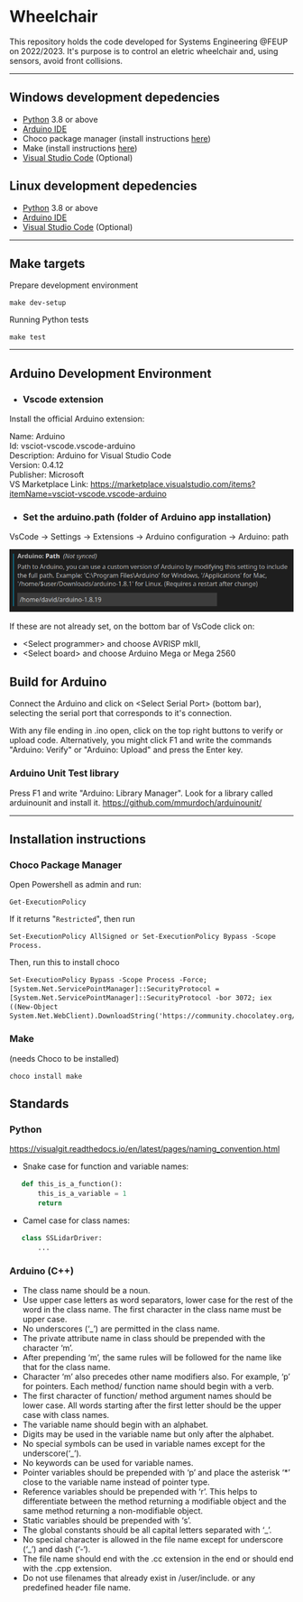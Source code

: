 # Wheelchair

This repository holds the code developed for Systems Engineering @FEUP on 2022/2023.
It's purpose is to control an eletric wheelchair and, using sensors, avoid front collisions.

---

## Windows development depedencies

- [Python](https://www.python.org/downloads/) 3.8 or above
- [Arduino IDE](https://www.arduino.cc/en/software)
- Choco package manager (install instructions [here](#make))
- Make (install instructions [here](#choco-package-manager))
- [Visual Studio Code](https://code.visualstudio.com/) (Optional)

## Linux development depedencies

- [Python](https://www.python.org/downloads/) 3.8 or above
- [Arduino IDE](https://www.arduino.cc/en/software)
- [Visual Studio Code](https://code.visualstudio.com/) (Optional)

---

## Make targets

Prepare development environment

```console
make dev-setup
```

Running Python tests

```console
make test
```

---

## Arduino Development Environment

- ### Vscode extension

Install the official Arduino extension:

Name: Arduino \
Id: vsciot-vscode.vscode-arduino \
Description: Arduino for Visual Studio Code \
Version: 0.4.12 \
Publisher: Microsoft \
VS Marketplace Link: <https://marketplace.visualstudio.com/items?itemName=vsciot-vscode.vscode-arduino>

- ### Set the arduino.path (folder of Arduino app installation)

VsCode -> Settings -> Extensions -> Arduino configuration -> Arduino: path

![Arduino path](images/arduino_path.png)

If these are not already set, on the bottom bar of VsCode click on:

- \<Select programmer> and choose AVRISP mkII,
- \<Select board> and choose Arduino Mega or Mega 2560

## Build for Arduino

Connect the Arduino and click on \<Select Serial Port> (bottom bar),
selecting the serial port that corresponds to it's connection.

With any file ending in .ino open, click on the top right buttons to verify or upload code.
Alternatively, you might click F1 and write the commands "Arduino: Verify" or "Arduino: Upload" and press the Enter key.

### Arduino Unit Test library

Press F1 and write "Arduino: Library Manager".
Look for a library called arduinounit and install it.
<https://github.com/mmurdoch/arduinounit/>

---

## Installation instructions

### Choco Package Manager

Open Powershell as admin and run:

```console
Get-ExecutionPolicy
```

If it returns "`Restricted`", then run

```console
Set-ExecutionPolicy AllSigned or Set-ExecutionPolicy Bypass -Scope Process.
```

Then, run this to install choco

```console
Set-ExecutionPolicy Bypass -Scope Process -Force; [System.Net.ServicePointManager]::SecurityProtocol = [System.Net.ServicePointManager]::SecurityProtocol -bor 3072; iex ((New-Object System.Net.WebClient).DownloadString('https://community.chocolatey.org/install.ps1'))
```

### Make

(needs Choco to be installed)

```console
choco install make
```

## Standards

### Python

<https://visualgit.readthedocs.io/en/latest/pages/naming_convention.html>

- Snake case for function and variable names:

 ```python
    def this_is_a_function():
        this_is_a_variable = 1
        return
 ```

- Camel case for class names:

 ```python
    class SSLidarDriver:
        ...
 ```

### Arduino (C++)

- The class name should be a noun.
- Use upper case letters as word separators, lower case for the rest of the word in the class name.
The first character in the class name must be upper case.
- No underscores (‘_’) are permitted in the class name.
- The private attribute name in class should be prepended with the character ‘m’.
- After prepending ‘m’, the same rules will be followed for the name like that for the class name.
- Character ‘m’ also precedes other name modifiers also. For example, ‘p’ for pointers.
Each method/ function name should begin with a verb.
- The first character of function/ method argument names should be lower case. All words starting after the first letter should be the upper case with class names.
- The variable name should begin with an alphabet.
- Digits may be used in the variable name but only after the alphabet.
- No special symbols can be used in variable names except for the underscore(‘_’).
- No keywords can be used for variable names.
- Pointer variables should be prepended with ‘p’ and place the asterisk ‘*’ close to the variable name instead of pointer type.
- Reference variables should be prepended with ‘r’. This helps to differentiate between the method returning a modifiable object and the same method returning a non-modifiable object.
- Static variables should be prepended with ‘s’.
- The global constants should be all capital letters separated with ‘_’.
- No special character is allowed in the file name except for underscore (‘_’) and dash (‘-‘).
- The file name should end with the .cc extension in the end or should end with the .cpp extension.
- Do not use filenames that already exist in /user/include. or any predefined header file name.
